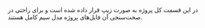 در این قسمت کل پروژه به صورت زیپ قرار داده شده است و برای راحتی در صحت‌سنجی آن فایل‌های پروژه مدل سیم کامل هستند.

